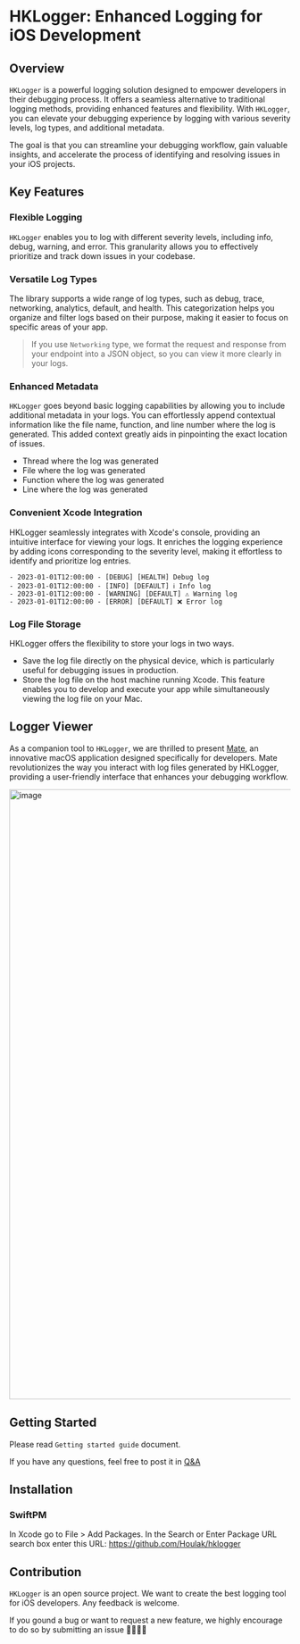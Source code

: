 # HKLogger: Enhanced Logging for iOS Development
## Overview
`HKLogger` is a powerful logging solution designed to empower developers in their debugging process. It offers a seamless alternative to traditional logging methods, providing enhanced features and flexibility. With `HKLogger`, you can elevate your debugging experience by logging with various severity levels, log types, and additional metadata.

The goal is that you can streamline your debugging workflow, gain valuable insights, and accelerate the process of identifying and resolving issues in your iOS projects.

## Key Features

### Flexible Logging
`HKLogger` enables you to log with different severity levels, including info, debug, warning, and error. This granularity allows you to effectively prioritize and track down issues in your codebase.

### Versatile Log Types
The library supports a wide range of log types, such as debug, trace, networking, analytics, default, and health. This categorization helps you organize and filter logs based on their purpose, making it easier to focus on specific areas of your app.

> If you use `Networking` type, we format the request and response from your endpoint into a JSON object, so you can view it more clearly in your logs.

### Enhanced Metadata
`HKLogger` goes beyond basic logging capabilities by allowing you to include additional metadata in your logs. You can effortlessly append contextual information like the file name, function, and line number where the log is generated. This added context greatly aids in pinpointing the exact location of issues.

- Thread where the log was generated
- File where the log was generated
- Function where the log was generated
- Line where the log was generated

### Convenient Xcode Integration
HKLogger seamlessly integrates with Xcode's console, providing an intuitive interface for viewing your logs. It enriches the logging experience by adding icons corresponding to the severity level, making it effortless to identify and prioritize log entries.
```
- 2023-01-01T12:00:00 - [DEBUG] [HEALTH] Debug log
- 2023-01-01T12:00:00 - [INFO] [DEFAULT] ℹ️ Info log
- 2023-01-01T12:00:00 - [WARNING] [DEFAULT] ⚠️ Warning log
- 2023-01-01T12:00:00 - [ERROR] [DEFAULT] ❌ Error log
```

### Log File Storage
HKLogger offers the flexibility to store your logs in two ways. 
- Save the log file directly on the physical device, which is particularly useful for debugging issues in production. 
- Store the log file on the host machine running Xcode. This feature enables you to develop and execute your app while simultaneously viewing the log file on your Mac.

## Logger Viewer
As a companion tool to `HKLogger`, we are thrilled to present [Mate](https://github.com/Houlak/mate), an innovative macOS application designed specifically for developers. Mate revolutionizes the way you interact with log files generated by HKLogger, providing a user-friendly interface that enhances your debugging workflow.

<img width="1093" alt="image" src="https://github.com/Houlak/hklogger/assets/20937316/9086189c-16b8-44b7-95ce-2b73679388a0">

## Getting Started
Please read `Getting started guide` document.

If you have any questions, feel free to post it in [Q&A](https://github.com/Houlak/hklogger/discussions/categories/q-a)

## Installation
### SwiftPM
In Xcode go to File > Add Packages.
In the Search or Enter Package URL search box enter this URL: https://github.com/Houlak/hklogger

## Contribution
`HKLogger` is an open source project. We want to create the best logging tool for iOS developers. Any feedback is welcome.

If you gound a bug or want to request a new feature, we highly encourage to do so by submitting an issue 👩‍💻👨‍💻